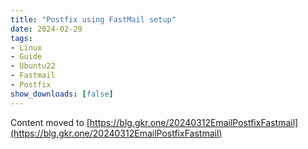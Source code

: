 ```yaml
---
title: "Postfix using FastMail setup"
date: 2024-02-29
tags:
- Linux
- Guide
- Ubuntu22
- Fastmail
- Postfix
show_downloads: [false]
---
```


Content moved to [https://blg.gkr.one/20240312EmailPostfixFastmail](https://blg.gkr.one/20240312EmailPostfixFastmail)
